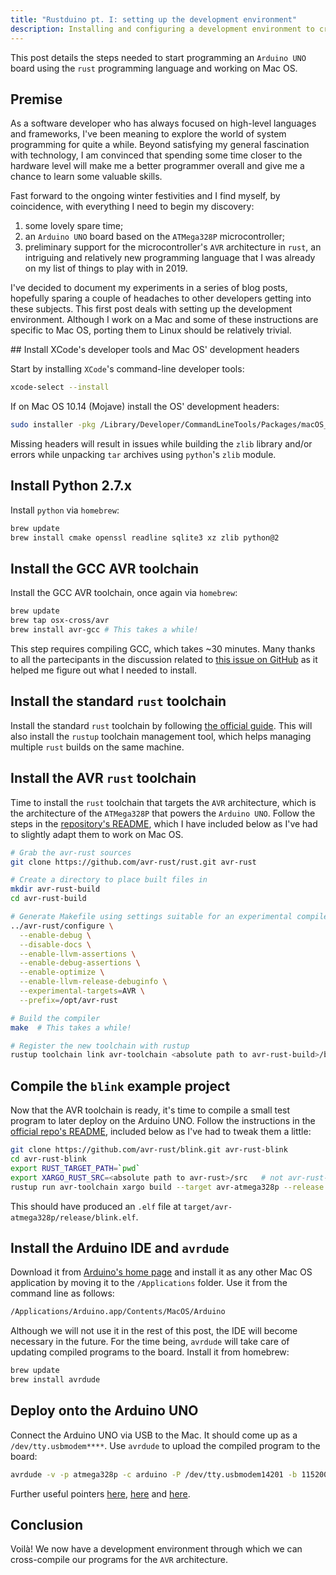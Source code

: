 ```yaml
---
title: "Rustduino pt. I: setting up the development environment"
description: Installing and configuring a development environment to cross-compile rust programs for the AVR architecture and the Arduino UNO board.
---
```


This post details the steps needed to start programming an `Arduino UNO` board using the `rust` programming language and working on Mac OS.

## Premise

As a software developer who has always focused on high-level languages and frameworks, I've been meaning to explore the world of system programming for quite a while. Beyond satisfying my general fascination with technology, I am convinced that spending some time closer to the hardware level will make me a better programmer overall and give me a chance to learn some valuable skills.

Fast forward to the ongoing winter festivities and I find myself, by coincidence, with everything I need to begin my discovery:

1) some lovely spare time;
2) an `Arduino UNO` board based on the `ATMega328P` microcontroller;
3) preliminary support for the microcontroller's `AVR` architecture in `rust`, an intriguing and relatively new programming language that I was already on my list of things to play with in 2019.

I've decided to document my experiments in a series of blog posts, hopefully sparing a couple of headaches to other developers getting into these subjects. This first post deals with setting up the development environment. Although I work on a Mac and some of these instructions are specific to Mac OS, porting them to Linux should be relatively trivial.

## Install XCode's developer tools and Mac OS' development headers

Start by installing `XCode`'s command-line developer tools:

```bash
xcode-select --install
```

If on Mac OS 10.14 (Mojave) install the OS' development headers:

```bash
sudo installer -pkg /Library/Developer/CommandLineTools/Packages/macOS_SDK_headers_for_macOS_10.14.pkg -target /
```

Missing headers will result in issues while building the `zlib` library and/or errors while unpacking `tar` archives using `python`'s `zlib` module.

## Install Python 2.7.x

Install `python` via `homebrew`:

```bash
brew update
brew install cmake openssl readline sqlite3 xz zlib python@2
```

## Install the GCC AVR toolchain

Install the GCC AVR toolchain, once again via `homebrew`:

```bash
brew update
brew tap osx-cross/avr
brew install avr-gcc # This takes a while!
```

This step requires compiling GCC, which takes ~30 minutes. Many thanks to all the partecipants in the discussion related to [this issue on GitHub][2] as it helped me figure out what I needed to install.

## Install the standard `rust` toolchain

Install the standard `rust` toolchain by following [the official guide][6]. This will also install the `rustup` toolchain management tool, which helps managing multiple `rust` builds on the same machine.

## Install the AVR `rust` toolchain

Time to install the `rust` toolchain that targets the `AVR` architecture, which is the architecture of the `ATMega328P` that powers the `Arduino UNO`. Follow the steps in the [repository's README][4], which I have included below as I've had to slightly adapt them to work on Mac OS.

```bash
# Grab the avr-rust sources
git clone https://github.com/avr-rust/rust.git avr-rust

# Create a directory to place built files in
mkdir avr-rust-build
cd avr-rust-build

# Generate Makefile using settings suitable for an experimental compiler
../avr-rust/configure \
  --enable-debug \
  --disable-docs \
  --enable-llvm-assertions \
  --enable-debug-assertions \
  --enable-optimize \
  --enable-llvm-release-debuginfo \
  --experimental-targets=AVR \
  --prefix=/opt/avr-rust

# Build the compiler
make  # This takes a while!

# Register the new toolchain with rustup
rustup toolchain link avr-toolchain <absolute path to avr-rust-build>/build/x86_64-apple-darwin/stage1
```

## Compile the `blink` example project

Now that the AVR toolchain is ready, it's time to compile a small test program to later deploy on the Arduino UNO. Follow the instructions in the [official repo's README][10], included below as I've had to tweak them a little:

```bash
git clone https://github.com/avr-rust/blink.git avr-rust-blink
cd avr-rust-blink
export RUST_TARGET_PATH=`pwd`
export XARGO_RUST_SRC=<absolute path to avr-rust>/src	# not avr-rust-build!
rustup run avr-toolchain xargo build --target avr-atmega328p --release
```

This should have produced an `.elf` file at `target/avr-atmega328p/release/blink.elf`.

## Install the Arduino IDE and `avrdude`

Download it from [Arduino's home page][3] and install it as any other Mac OS application by moving it to the `/Applications` folder. Use it from the command line as follows:

```bash
/Applications/Arduino.app/Contents/MacOS/Arduino
```

Although we will not use it in the rest of this post, the IDE will become necessary in the future. For the time being,  `avrdude` will take care of updating compiled programs to the board. Install it from homebrew:

```bash
brew update
brew install avrdude
```

## Deploy onto the Arduino UNO

Connect the Arduino UNO via USB to the Mac. It should come up as a `/dev/tty.usbmodem****`. Use `avrdude` to upload the compiled program to the board:

```bash
avrdude -v -p atmega328p -c arduino -P /dev/tty.usbmodem14201 -b 115200 -D -Uflash:w:"target/avr-atmega328p/release/blink.elf"
```

Further useful pointers [here][7],  [here][8] and [here][9].

## Conclusion

Voilà! We now have a development environment through which we can cross-compile our programs for the `AVR` architecture.

[1]: https://github.com/osx-cross/homebrew-avr
[2]: https://github.com/avr-rust/blink/issues/6
[3]: https://www.arduino.cc
[4]: https://github.com/avr-rust/rust
[5]: https://www.rust-lang.org
[6]: https://www.rust-lang.org/tools/install
[7]: https://arduino.stackexchange.com/questions/15893/how-to-compile-upload-and-monitor-via-the-linux-command-line
[8]: https://forum.arduino.cc/index.php?topic=313868.0
[9]: https://arduino.stackexchange.com/questions/17938/how-to-flash-the-atmega328-with-avrdude
[10]: https://github.com/avr-rust/blink
